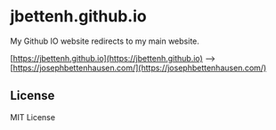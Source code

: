 # jbettenh.github.io
My Github IO website redirects to my main website.

[https://jbettenh.github.io](https://jbettenh.github.io) --> [https://josephbettenhausen.com/](https://josephbettenhausen.com/)

## License
MIT License
